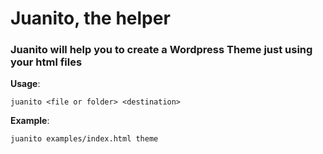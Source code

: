 # Juanito, the helper

### Juanito will help you to create a Wordpress Theme just using your html files

**Usage**:

  `juanito <file or folder> <destination>`

**Example**:

  `juanito examples/index.html theme`


